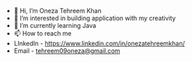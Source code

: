 - 👋 Hi, I’m Oneza Tehreem Khan
- 👀 I’m interested in building application with my creativity
- 🌱 I’m currently learning Java
- 📫 How to reach me 
- LInkedIn - https://www.linkedin.com/in/onezatehreemkhan/
- Email - tehreem09oneza@gmail.com
